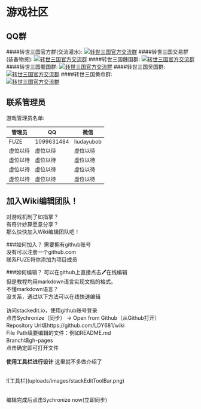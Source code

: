 # 游戏社区

## QQ群
####转世三国官方群(交流灌水):
<span class="w3-padding"><a target="_blank" href="//shang.qq.com/wpa/qunwpa?idkey=3c4de04285c30fbbde0219589d984e461621f84cb937880221456d12aae39ebf"><img border="0" src="//pub.idqqimg.com/wpa/images/group.png" alt="转世三国官方交流群" title="转世三国官方交流群"></a></span>
####转世三国交易群(装备物资): 
<span class="w3-padding"><a target="_blank" href="//shang.qq.com/wpa/qunwpa?idkey=3c4de04285c30fbbde0219589d984e461621f84cb937880221456d12aae39ebf"><img border="0" src="//pub.idqqimg.com/wpa/images/group.png" alt="转世三国官方交流群" title="转世三国官方交流群"></a></span>
####转世三国魏国群:
<span class="w3-padding"><a target="_blank" href="//shang.qq.com/wpa/qunwpa?idkey=3c4de04285c30fbbde0219589d984e461621f84cb937880221456d12aae39ebf"><img border="0" src="//pub.idqqimg.com/wpa/images/group.png" alt="转世三国官方交流群" title="转世三国官方交流群"></a></span>
####转世三国蜀国群:
<span class="w3-padding"><a target="_blank" href="//shang.qq.com/wpa/qunwpa?idkey=3c4de04285c30fbbde0219589d984e461621f84cb937880221456d12aae39ebf"><img border="0" src="//pub.idqqimg.com/wpa/images/group.png" alt="转世三国官方交流群" title="转世三国官方交流群"></a></span>
####转世三国吴国群:   
<span class="w3-padding"><a target="_blank" href="//shang.qq.com/wpa/qunwpa?idkey=3c4de04285c30fbbde0219589d984e461621f84cb937880221456d12aae39ebf"><img border="0" src="//pub.idqqimg.com/wpa/images/group.png" alt="转世三国官方交流群" title="转世三国官方交流群"></a></span>
####转世三国黄巾群:   
<span class="w3-padding"><a target="_blank" href="//shang.qq.com/wpa/qunwpa?idkey=3c4de04285c30fbbde0219589d984e461621f84cb937880221456d12aae39ebf"><img border="0" src="//pub.idqqimg.com/wpa/images/group.png" alt="转世三国官方交流群" title="转世三国官方交流群"></a></span>


## 联系管理员
游戏管理员名单:

| 管理员|QQ|微信|
| -------------|-----|-----|
|FUZE|1099631484|liudayubob|
|虚位以待|虚位以待|虚位以待|
|虚位以待|虚位以待|虚位以待|
|虚位以待|虚位以待|虚位以待|
|虚位以待|虚位以待|虚位以待|

## 加入Wiki编辑团队！
对游戏机制了如指掌？<br>
有奇计妙算愿意分享？<br>
那么快快加入Wiki编辑团队吧！<br>

###如何加入？
需要拥有github账号<br>
没有可以注册一个github.com<br>
联系FUZE将你添加为项目成员<br>

###如何编辑？
可以在github上直接点击🖊在线编辑<br>
但是教程均用markdown语言实现文档的格式。<br>
不懂markdown语言？<br>
没关系，通过以下方法可以在线快速编辑<br>
<br>
访问stackedit.io，使用github账号登录<br>
点击Sychronize（同步） -> Open from Github（从Github打开）<br>
Repository Url填https://github.com/LDY681/wiki<br>
File Path填要编辑的文件：例如README.md<br>
Branch填gh-pages<br>
点击确定即可打开文件<br>
<br>
**使用工具栏进行设计** 这里就不多做介绍了<br>

<br>
![工具栏](uploads/images/stackEditToolBar.png)<br>
<br>

编辑完成后点击Sychronize now(立即同步)<br>






